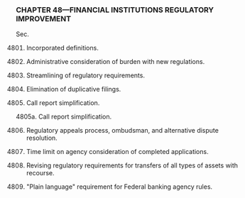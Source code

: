### **CHAPTER 48—FINANCIAL INSTITUTIONS REGULATORY IMPROVEMENT** ###

Sec.

4801. Incorporated definitions.

4802. Administrative consideration of burden with new regulations.

4803. Streamlining of regulatory requirements.

4804. Elimination of duplicative filings.

4805. Call report simplification.

4805a. Call report simplification.

4806. Regulatory appeals process, ombudsman, and alternative dispute resolution.

4807. Time limit on agency consideration of completed applications.

4808. Revising regulatory requirements for transfers of all types of assets with recourse.

4809. "Plain language" requirement for Federal banking agency rules.